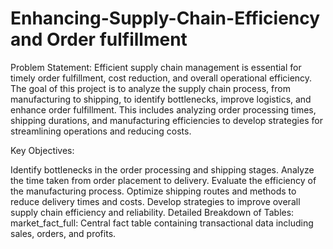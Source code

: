 # Enhancing-Supply-Chain-Efficiency and Order fulfillment

Problem Statement:
Efficient supply chain management is essential for timely order fulfillment, cost reduction, and overall operational efficiency. The goal of this project is to analyze the supply chain process, from manufacturing to shipping, to identify bottlenecks, improve logistics, and enhance order fulfillment. This includes analyzing order processing times, shipping durations, and manufacturing efficiencies to develop strategies for streamlining operations and reducing costs.

Key Objectives:

Identify bottlenecks in the order processing and shipping stages.
Analyze the time taken from order placement to delivery.
Evaluate the efficiency of the manufacturing process.
Optimize shipping routes and methods to reduce delivery times and costs.
Develop strategies to improve overall supply chain efficiency and reliability.
Detailed Breakdown of Tables:
market_fact_full: Central fact table containing transactional data including sales, orders, and profits.

